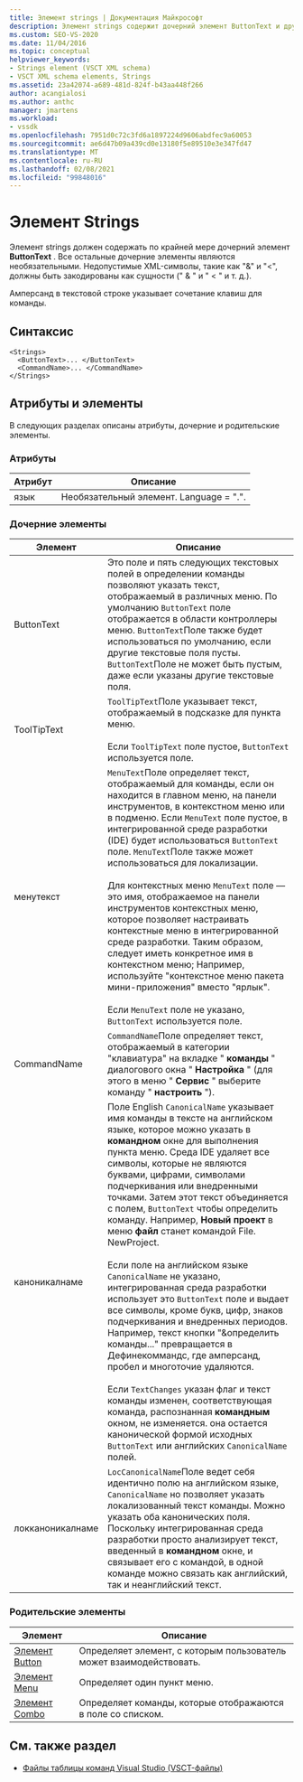 ```yaml
---
title: Элемент strings | Документация Майкрософт
description: Элемент strings содержит дочерний элемент ButtonText и другие необязательные дочерние элементы. Амперсанд в текстовой строке указывает сочетание клавиш.
ms.custom: SEO-VS-2020
ms.date: 11/04/2016
ms.topic: conceptual
helpviewer_keywords:
- Strings element (VSCT XML schema)
- VSCT XML schema elements, Strings
ms.assetid: 23a42074-a689-481d-824f-b43aa448f266
author: acangialosi
ms.author: anthc
manager: jmartens
ms.workload:
- vssdk
ms.openlocfilehash: 7951d0c72c3fd6a1897224d9606abdfec9a60053
ms.sourcegitcommit: ae6d47b09a439cd0e13180f5e89510e3e347fd47
ms.translationtype: MT
ms.contentlocale: ru-RU
ms.lasthandoff: 02/08/2021
ms.locfileid: "99848016"
---
```

# <a name="strings-element"></a>Элемент Strings
Элемент strings должен содержать по крайней мере дочерний элемент **ButtonText** . Все остальные дочерние элементы являются необязательными. Недопустимые XML-символы, такие как "&" и "<", должны быть закодированы как сущности (" &amp; " и " &lt; " и т. д.).

 Амперсанд в текстовой строке указывает сочетание клавиш для команды.

## <a name="syntax"></a>Синтаксис

```
<Strings>
  <ButtonText>... </ButtonText>
  <CommandName>... </CommandName>
</Strings>
```

## <a name="attributes-and-elements"></a>Атрибуты и элементы
 В следующих разделах описаны атрибуты, дочерние и родительские элементы.

### <a name="attributes"></a>Атрибуты

|Атрибут|Описание|
|---------------|-----------------|
|язык|Необязательный элемент. Language = ".".|

### <a name="child-elements"></a>Дочерние элементы

|Элемент|Описание|
|-------------|-----------------|
|ButtonText|Это поле и пять следующих текстовых полей в определении команды позволяют указать текст, отображаемый в различных меню. По умолчанию `ButtonText` поле отображается в области контроллеры меню. `ButtonText`Поле также будет использоваться по умолчанию, если другие текстовые поля пусты. `ButtonText`Поле не может быть пустым, даже если указаны другие текстовые поля.|
|ToolTipText|`ToolTipText`Поле указывает текст, отображаемый в подсказке для пункта меню.<br /><br /> Если `ToolTipText` поле пустое, `ButtonText` используется поле.|
|менутекст|`MenuText`Поле определяет текст, отображаемый для команды, если он находится в главном меню, на панели инструментов, в контекстном меню или в подменю. Если `MenuText` поле пустое, в интегрированной среде разработки (IDE) будет использоваться `ButtonText` поле. `MenuText`Поле также может использоваться для локализации.<br /><br /> Для контекстных меню `MenuText` поле — это имя, отображаемое на панели инструментов контекстных меню, которое позволяет настраивать контекстные меню в интегрированной среде разработки. Таким образом, следует иметь конкретное имя в контекстном меню; Например, используйте "контекстное меню пакета мини-приложения" вместо "ярлык".<br /><br /> Если `MenuText` поле не указано, `ButtonText` используется поле.|
|CommandName|`CommandName`Поле определяет текст, отображаемый в категории "клавиатура" на вкладке " **команды** " диалогового окна " **Настройка** " (для этого в меню " **Сервис** " выберите команду " **настроить** ").|
|каноникалнаме|Поле English `CanonicalName` указывает имя команды в тексте на английском языке, которое можно указать в **командном** окне для выполнения пункта меню. Среда IDE удаляет все символы, которые не являются буквами, цифрами, символами подчеркивания или внедренными точками. Затем этот текст объединяется с полем, `ButtonText` чтобы определить команду. Например, **Новый проект** в меню **файл** станет командой File. NewProject.<br /><br /> Если поле на английском языке `CanonicalName` не указано, интегрированная среда разработки использует это `ButtonText` поле и выдает все символы, кроме букв, цифр, знаков подчеркивания и внедренных периодов. Например, текст кнопки "&определить команды..." превращается в Дефинекоммандс, где амперсанд, пробел и многоточие удаляются.<br /><br /> Если `TextChanges` указан флаг и текст команды изменен, соответствующая команда, распознанная **командным** окном, не изменяется. она остается канонической формой исходных `ButtonText` или английских `CanonicalName` полей.|
|локканоникалнаме|`LocCanonicalName`Поле ведет себя идентично полю на английском языке, `CanonicalName` но позволяет указать локализованный текст команды. Можно указать оба канонических поля. Поскольку интегрированная среда разработки просто анализирует текст, введенный в **командном** окне, и связывает его с командой, в одной команде можно связать как английский, так и неанглийский текст.|

### <a name="parent-elements"></a>Родительские элементы

|Элемент|Описание|
|-------------|-----------------|
|[Элемент Button](../extensibility/button-element.md)|Определяет элемент, с которым пользователь может взаимодействовать.|
|[Элемент Menu](../extensibility/menu-element.md)|Определяет один пункт меню.|
|[Элемент Combo](../extensibility/combo-element.md)|Определяет команды, которые отображаются в поле со списком.|

## <a name="see-also"></a>См. также раздел
- [Файлы таблицы команд Visual Studio (VSCT-файлы)](../extensibility/internals/visual-studio-command-table-dot-vsct-files.md)
